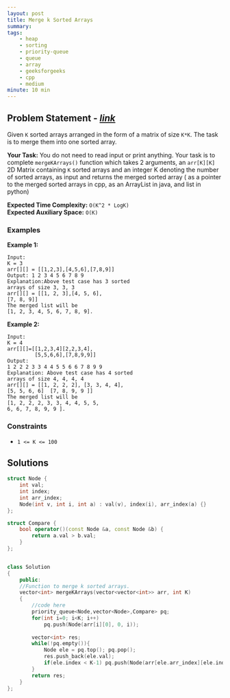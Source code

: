 ```yaml
---
layout: post
title: Merge k Sorted Arrays                
summary:
tags:
    - heap
    - sorting
    - priority-queue
    - queue
    - array
    - geeksforgeeks
    - cpp
    - medium
minute: 10 min
---
```


## Problem Statement - [*link*](https://practice.geeksforgeeks.org/problems/merge-k-sorted-arrays/0/?track=DSASP-Heap&batchId=154)  

Given `K` sorted arrays arranged in the form of a matrix of size `K*K`. The task is to merge them into one sorted array.

**Your Task:** 
You do not need to read input or print anything. Your task is to complete `mergeKArrays()` function which takes 2 arguments, an `arr[K][K]` 2D Matrix containing `K` sorted arrays and an integer K denoting the number of sorted arrays, as input and returns the merged sorted array ( as a pointer to the merged sorted arrays in cpp, as an ArrayList in java, and list in python)



**Expected Time Complexity:** `O(K^2 * LogK)`           
**Expected Auxiliary Space:** `O(K)`


### Examples

**Example 1:**   
```
Input:
K = 3
arr[][] = [[1,2,3],[4,5,6],[7,8,9]]
Output: 1 2 3 4 5 6 7 8 9
Explanation:Above test case has 3 sorted
arrays of size 3, 3, 3
arr[][] = [[1, 2, 3],[4, 5, 6], 
[7, 8, 9]]
The merged list will be 
[1, 2, 3, 4, 5, 6, 7, 8, 9].
``` 


**Example 2:**   
```
Input:
K = 4
arr[][]=[[1,2,3,4][2,2,3,4],
         [5,5,6,6],[7,8,9,9]]
Output:
1 2 2 2 3 3 4 4 5 5 6 6 7 8 9 9 
Explanation: Above test case has 4 sorted
arrays of size 4, 4, 4, 4
arr[][] = [[1, 2, 2, 2], [3, 3, 4, 4],
[5, 5, 6, 6]  [7, 8, 9, 9 ]]
The merged list will be 
[1, 2, 2, 2, 3, 3, 4, 4, 5, 5, 
6, 6, 7, 8, 9, 9 ].
```


### Constraints

+ `1 <= K <= 100`

## Solutions

```cpp
struct Node {
    int val;
    int index;
    int arr_index;
    Node(int v, int i, int a) : val(v), index(i), arr_index(a) {}
};

struct Compare {
    bool operator()(const Node &a, const Node &b) {
        return a.val > b.val;
    }
};


class Solution
{
    public:
    //Function to merge k sorted arrays.
    vector<int> mergeKArrays(vector<vector<int>> arr, int K)
    {
        //code here
        priority_queue<Node,vector<Node>,Compare> pq;
        for(int i=0; i<K; i++)
            pq.push(Node(arr[i][0], 0, i));
            
        vector<int> res; 
        while(!pq.empty()){
            Node ele = pq.top(); pq.pop();
            res.push_back(ele.val);
            if(ele.index < K-1) pq.push(Node(arr[ele.arr_index][ele.index+1], ele.index + 1, ele.arr_index));
        }
        return res;
    }   
};
```

